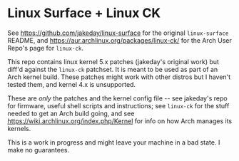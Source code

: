 # Linux Surface + Linux CK

See https://github.com/jakeday/linux-surface for the original `linux-surface` README, and https://aur.archlinux.org/packages/linux-ck/ for the Arch User Repo's page for `linux-ck`.

This repo contains linux kernel 5.x patches (jakeday's original work) but diff'd against the `linux-ck` patchset. It is meant to be used as part of an Arch kernel build. These patches might work with other distros but I haven't tested them, and kernel 4.x is unsupported.

These are _only_ the patches and the kernel config file -- see jakeday's repo for firmware, useful shell scripts and instructions; see `linux-ck` for the stuff needed to get an Arch build going, and see https://wiki.archlinux.org/index.php/Kernel for info on how Arch manages its kernels.

This is a work in progress and might leave your machine in a bad state. I make no guarantees.
